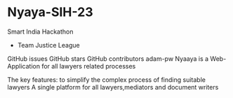 # Nyaya-SIH-23
Smart India Hackathon
- Team Justice League

GitHub issues GitHub stars GitHub contributors adam-pw
Nyaaya is a Web-Application for all lawyers related processes

The key features:
to simplify the complex process of finding suitable lawyers
A single platform for all lawyers,mediators and document writers
